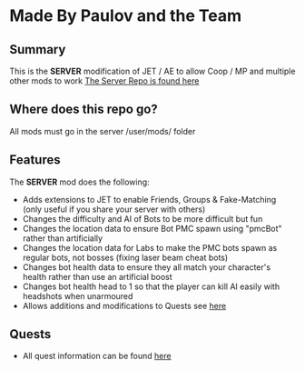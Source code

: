 # Made By Paulov and the Team

## Summary
This is the **SERVER** modification of JET / AE to allow Coop / MP and multiple other mods to work
[The Server Repo is found here](https://github.com/paulov-t/Tarkov-Server) 

## Where does this repo go?
All mods must go in the server /user/mods/ folder

## Features
The **SERVER** mod does the following:
- Adds extensions to JET to enable Friends, Groups & Fake-Matching (only useful if you share your server with others)
- Changes the difficulty and AI of Bots to be more difficult but fun
- Changes the location data to ensure Bot PMC spawn using "pmcBot" rather than artificially
- Changes the location data for Labs to make the PMC bots spawn as regular bots, not bosses (fixing laser beam cheat bots)
- Changes bot health data to ensure they all match your character's health rather than use an artificial boost
- Changes bot health head to 1 so that the player can kill AI easily with headshots when unarmoured
- Allows additions and modifications to Quests see [here](https://github.com/pargsoft/TarkovCoopServerMod/tree/master/src/db/quests)

## Quests
- All quest information can be found [here](https://github.com/pargsoft/TarkovCoopServerMod/tree/master/src/db/quests)

